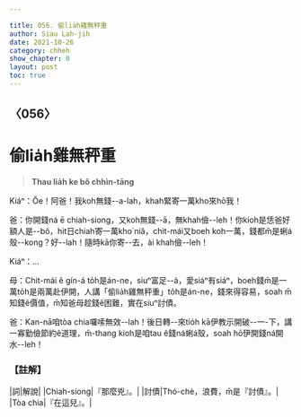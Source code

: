 ```yaml
---

title: 056. 偷lia̍h雞無秤重
author: Siau Lah-jih
date: 2021-10-26
category: chheh
show_chapter: 0
layout: post
toc: true
---
```

  
## 〈056〉
# 偷lia̍h雞無秤重
>**Thau lia̍h ke bô chhìn-tāng**

Kiáⁿ：Ŏe！阿爸！我koh無錢--a-lah，khah緊寄一萬kho͘來hō͘我！

爸：你開錢ná ē chiah-siong，又koh無錢--ā，無khah儉--leh！你kioh是恁爸好額人是--bô，hit日chiah寄一萬kho͘ niâ，chit-mái又boeh koh一萬，錢都m̄是蜊á殼--kong？好--lah！隨時kā你寄--去，ài khah儉--leh！

Kiáⁿ：…

母：Chit-mái ê gín-á to̍h是án-ne，siuⁿ富足--à，愛siáⁿ有siáⁿ，boeh錢m̄是一萬to̍h是兩萬赴伊開，人講「偷lia̍h雞無秤重」to̍h是án-ne，錢來得容易，soah m̄知錢ê價值，m̄知爸母趁錢ê困難，實在siuⁿ討債。

爸：Kan-nā咱tòa chia囉嗦無效--lah！後日轉--來tio̍h kā伊教示開破--一-下，講一寡勤儉節約ê道理，m̄-thang kioh是咱tau ê錢ná蜊á殼，soah hō͘伊開錢ná開水--leh！



### 【註解】

|詞|解說|
|Chiah-siong|『那麼兇』。|
|討債|Thó-chè，浪費，m̄是『討債』。|
|Tòa chia|『在這兒』。|

